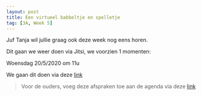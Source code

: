 ```yaml
---
layout: post
title: Een virtueel babbeltje en spelletje
tag: [3A, Week 5]
---
```


Juf Tanja wil jullie graag ook deze week nog eens horen.

Dit gaan we weer doen via Jitsi, we voorzien 1 momenten:

Woensdag 20/5/2020 om 11u

We gaan dit doen via deze [link](https://meet.jit.si/DeStappe3A)

> Voor de ouders, voeg deze afspraken toe aan de agenda via deze [link](http://gofile.me/3BKW6/QEI5KHELq)
